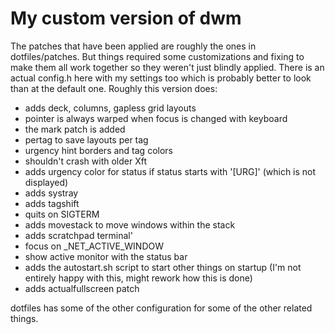 # My custom version of dwm

The patches that have been applied are roughly the ones in dotfiles/patches.  But things required some customizations and fixing to make them all work together so they weren't just blindly applied.  There is an actual config.h here with my settings too which is probably better to look than at the default one.  Roughly this version does:

* adds deck, columns, gapless grid layouts
* pointer is always warped when focus is changed with keyboard
* the mark patch is added
* pertag to save layouts per tag
* urgency hint borders and tag colors
* shouldn't crash with older Xft
* adds urgency color for status if status starts with '[URG]' (which is not displayed)
* adds systray
* adds tagshift
* quits on SIGTERM
* adds movestack to move windows within the stack
* adds scratchpad terminal'
* focus on _NET_ACTIVE_WINDOW
* show active monitor with the status bar
* adds the autostart.sh script to start other things on startup (I'm not entirely happy with this, might rework how this is done)
* adds actualfullscreen patch

dotfiles has some of the other configuration for some of the other related things.
